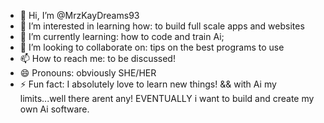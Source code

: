 - 👋 Hi, I’m @MrzKayDreams93
- 👀 I’m interested in learning how: to build full scale apps and websites
- 🌱 I’m currently learning: how to code and train Ai;
- 💞️ I’m looking to collaborate on: tips on the best programs to use
- 📫 How to reach me: to be discussed! 
- 😄 Pronouns: obviously SHE/HER
- ⚡ Fun fact: I absolutely love to learn new things! && with Ai my limits...well there arent any! 
      EVENTUALLY i want to build and create my own Ai software.
<!---
MrzKayDreams93/MrzKayDreams93 is a ✨ special ✨ repository because its `README.md` (this file) appears on your GitHub profile.
You can click the Preview link to take a look at your changes.
--->
